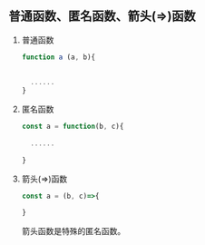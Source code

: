 ## 普通函数、匿名函数、箭头(=>)函数



1. 普通函数

   ```javascript
   function a (a, b){
     
     
     ......
   }
   ```



2. 匿名函数

   ```javascript
   const a = function(b, c){
     
     ......
     
   }
   ```

   



3. 箭头(=>)函数

   ```javascript
   const a = (b, c)=>{
     
   }
   ```

   箭头函数是特殊的匿名函数。